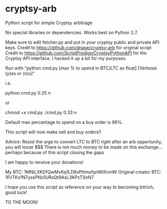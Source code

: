 cryptsy-arb
===========

Python script for simple Cryptsy arbitrage

No special libraries or dependencies. Works best on Python 2.7.

Make sure to edit fetcher.py and put in your cryptsy public and private API keys.
Credit to https://github.com/dnase/cryptsy-arb for original script
Credit to https://github.com/ScriptProdigy/CryptsyPythonAPI for the Cryptsy API interface. I hacked it up a bit for my purposes.

Run with "python cmd.py [max % to spend in BTC/LTC as float] [Verbose (y)es or (n)o]"

i.e.

python cmd.py 0.25 n

or

chmod +x cmd.py
./cmd.py 0.33 n

Default max percentage to spend on a buy order is 99%.

This script will now make sell and buy orders!!

Advice: Resist the urge to convert LTC to BTC right after an arb oppertunity, you will loose $$$
There is not much money to be made on this exchange... perhaps because of this script closing the gaps

I am happy to receive your donations! 

My BTC:                1MNiLXKDfQwMvKq1LD8xPttmufqnWtXvmW
Original creator BTC:  1PJTKx1N7yssPNo1URsQt9AsL3KPcTSnN7

I hope you use this script as reference on your way to becoming bitrich, good luck!

TO THE MOON!
